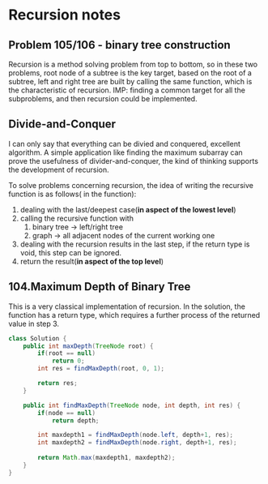 # Recursion notes

## Problem 105/106 - binary tree construction

Recursion is a method solving problem from top to bottom, so in these two problems, root node of a subtree is the key target, based on the root of a subtree, left and right tree are built by calling the same function, which is the characteristic of recursion.
IMP: finding a common target for all the subproblems, and then recursion could be implemented.

## Divide-and-Conquer

I can only say that everything can be divied and conquered, excellent algorithm. A simple application like finding the maximum subarray can prove the usefulness of divider-and-conquer, the kind of thinking supports the development of recursion.





To solve problems concerning recursion, the idea of writing the recursive function is as follows( in the function):

1. dealing with the last/deepest case(**in aspect of the lowest level**)
2. calling the recursive function with 
   1. binary tree -> left/right tree
   2. graph -> all adjacent nodes of the current working one
3. dealing with the recursion results in the last step, if the return type is void, this step can be ignored.
4. return the result(**in aspect of the top level**)

## 104.Maximum Depth of Binary Tree

This is a very classical implementation of recursion. In the solution, the function has a return type, which requires a further process of the returned value in step 3.

```java
class Solution {
    public int maxDepth(TreeNode root) {
        if(root == null)
            return 0;
        int res = findMaxDepth(root, 0, 1);

        return res;
    }

    public int findMaxDepth(TreeNode node, int depth, int res) {
        if(node == null)
            return depth;

        int maxdepth1 = findMaxDepth(node.left, depth+1, res);
        int maxdepth2 = findMaxDepth(node.right, depth+1, res);
        
        return Math.max(maxdepth1, maxdepth2);
    }
}
```

